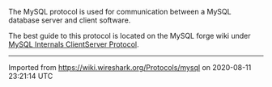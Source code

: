 The MySQL protocol is used for communication between a MySQL database server and client software.

The best guide to this protocol is located on the MySQL forge wiki under [MySQL Internals ClientServer Protocol](http://forge.mysql.com/wiki/MySQL_Internals_ClientServer_Protocol).

---

Imported from https://wiki.wireshark.org/Protocols/mysql on 2020-08-11 23:21:14 UTC
